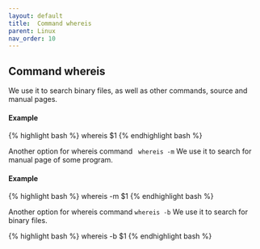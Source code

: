 ```yaml
---
layout: default
title:  Command whereis
parent: Linux
nav_order: 10
---
```


## Command whereis

We use it to search binary files, as well as other commands, source and manual pages.

#### Example
{% highlight bash %}
whereis $1
{% endhighlight bash %}

Another option for whereis command ``` whereis -m```
We use it to search for manual page of some program.

#### Example
{% highlight bash %}
whereis -m $1
{% endhighlight bash %}

Another option for whereis command ```whereis -b```
We use it to search for binary files.

{% highlight bash %}
whereis -b $1
{% endhighlight bash %}

